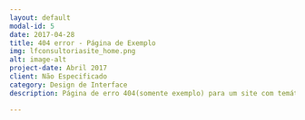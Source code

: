 ```yaml
---
layout: default
modal-id: 5
date: 2017-04-28
title: 404 error - Página de Exemplo 
img: lfconsultoriasite_home.png
alt: image-alt
project-date: Abril 2017
client: Não Especificado
category: Design de Interface
description: Página de erro 404(somente exemplo) para um site com temática espacial.

---
```

